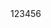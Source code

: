 
<html lang="en">
<head>
    <meta charset="UTF-8">
    <title>Title</title>
</head>
<body>
123456
</body>
</html>
